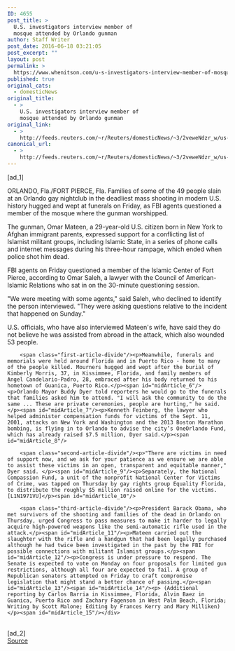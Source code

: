 ```yaml
---
ID: 4655
post_title: >
  U.S. investigators interview member of
  mosque attended by Orlando gunman
author: Staff Writer
post_date: 2016-06-18 03:21:05
post_excerpt: ""
layout: post
permalink: >
  https://www.whenitson.com/u-s-investigators-interview-member-of-mosque-attended-by-orlando-gunman/
published: true
original_cats:
  - domesticNews
original_title:
  - >
    U.S. investigators interview member of
    mosque attended by Orlando gunman
original_link:
  - >
    http://feeds.reuters.com/~r/Reuters/domesticNews/~3/2veweNdzr_w/us-florida-shooting-idUSKCN0Z30JX
canonical_url:
  - >
    http://feeds.reuters.com/~r/Reuters/domesticNews/~3/2veweNdzr_w/us-florida-shooting-idUSKCN0Z30JX
---
```

 [ad_1]
<br><div id="articleText">
<span id="midArticle_start"/>

<span id="midArticle_0"/><span class="focusParagraph" readability="7"><p><span class="articleLocation">ORLANDO, Fla./FORT PIERCE, Fla.</span> Families of some of the 49 people slain at an Orlando gay nightclub in the deadliest mass shooting in modern U.S. history hugged and wept at funerals on Friday, as FBI agents questioned a member of the mosque where the gunman worshipped.</p></span><span id="midArticle_1"/><p>The gunman, Omar Mateen, a 29-year-old U.S. citizen born in New York to Afghan immigrant parents, expressed support for a conflicting list of Islamist militant groups, including Islamic State, in a series of phone calls and internet messages during his three-hour rampage, which ended when police shot him dead.</p><span id="midArticle_2"/><p>FBI agents on Friday questioned a member of the Islamic Center of Fort Pierce, according to Omar Saleh, a lawyer with the Council of American-Islamic Relations who sat in on the 30-minute questioning session.  </p><span id="midArticle_3"/><p>"We were meeting with some agents," said Saleh, who declined to identify the person interviewed. "They were asking questions relative to the incident that happened on Sunday."</p><span id="midArticle_4"/><p>U.S. officials, who have also interviewed Mateen's wife, have said they do not believe he was assisted from abroad in the attack, which also wounded 53 people. </p><span id="midArticle_5"/>
        
        <span class="first-article-divide"/><p>Meanwhile, funerals and memorials were held around Florida and in Puerto Rico - home to many of the people killed. Mourners hugged and wept after the burial of Kimberly Morris, 37, in Kissimmee, Florida, and family members of Angel Candelario-Padro, 28, embraced after his body returned to his hometown of Guanica, Puerto Rico.</p><span id="midArticle_6"/><p>Orlando Mayor Buddy Dyer told reporters he would go to the funerals that families asked him to attend. "I will ask the community to do the same ... These are private ceremonies, people are hurting," he said.</p><span id="midArticle_7"/><p>Kenneth Feinberg, the lawyer who helped administer compensation funds for victims of the Sept. 11, 2001, attacks on New York and Washington and the 2013 Boston Marathon bombing, is flying in to Orlando to advise the city’s OneOrlando Fund, which has already raised $7.5 million, Dyer said.</p><span id="midArticle_8"/>
        
        <span class="second-article-divide"/><p>"There are victims in need of support now, and we ask for your patience as we ensure we are able to assist these victims in an open, transparent and equitable manner," Dyer said. </p><span id="midArticle_9"/><p>Separately, the National Compassion Fund, a unit of the nonprofit National Center for Victims of Crime, was tapped on Thursday by gay rights group Equality Florida, to distribute the roughly $5 million raised online for the victims. [L1N1971VU]</p><span id="midArticle_10"/>
        
        <span class="third-article-divide"/><p>President Barack Obama, who met survivors of the shooting and families of the dead in Orlando on Thursday, urged Congress to pass measures to make it harder to legally acquire high-powered weapons like the semi-automatic rifle used in the attack.</p><span id="midArticle_11"/><p>Mateen carried out the slaughter with the rifle and a handgun that had been legally purchased although he had twice been investigated in the past by the FBI for possible connections with militant Islamist groups.</p><span id="midArticle_12"/><p>Congress is under pressure to respond. The Senate is expected to vote on Monday on four proposals for limited gun restrictions, although all four are expected to fail. A group of Republican senators attempted on Friday to craft compromise legislation that might stand a better chance of passing.</p><span id="midArticle_13"/><span id="midArticle_14"/><p> (Additional reporting by Carlos Barria in Kissimmee, Florida, Alvin Baez in Guanica, Puerto Rico and Zachary Fagenson in West Palm Beach, Florida; Writing by Scott Malone; Editing by Frances Kerry and Mary Milliken)</p><span id="midArticle_15"/></div>
<br>[ad_2]
<br><a href="http://feeds.reuters.com/~r/Reuters/domesticNews/~3/2veweNdzr_w/us-florida-shooting-idUSKCN0Z30JX">Source </a>